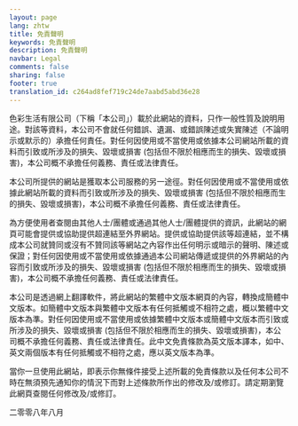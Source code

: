 ```yaml
---
layout: page
lang: zhtw
title: 免責聲明
keywords: 免責聲明
description: 免責聲明
navbar: Legal
comments: false
sharing: false
footer: true
translation_id: c264ad8fef719c24de7aabd5abd36e28
---
```


色彩生活有限公司（下稱「本公司」）載於此網站的資料，只作一般性質及說明用途。對該等資料，本公司不會就任何錯誤、遺漏、或錯誤陳述或失實陳述（不論明示或默示的）承擔任何責任。對任何因使用或不當使用或依據本公司網站所載的資料而引致或所涉及的損失、毀壞或損害 (包括但不限於相應而生的損失、毀壞或損害)，本公司概不承擔任何義務、責任或法律責任。

本公司所提供的網站是獲取本公司服務的另一途徑。對任何因使用或不當使用或依據此網站所載的資料而引致或所涉及的損失、毀壞或損害 (包括但不限於相應而生的損失、毀壞或損害)，本公司概不承擔任何義務、責任或法律責任。

為方便使用者查閱由其他人士/團體或通過其他人士/團體提供的資訊，此網站的網頁可能會提供或協助提供超連結至外界網站。提供或協助提供該等超連結，並不構成本公司就贊同或沒有不贊同該等網站之內容作出任何明示或暗示的聲明、陳述或保證；對任何因使用或不當使用或依據通過本公司網站傳遞或提供的外界網站的內容而引致或所涉及的損失、毀壞或損害 (包括但不限於相應而生的損失、毀壞或損害)，本公司概不承擔任何義務、責任或法律責任。

本公司是透過網上翻譯軟件，將此網站的繁體中文版本網頁的內容，轉換成簡體中文版本。如簡體中文版本與繁體中文版本有任何抵觸或不相符之處，概以繁體中文版本為準。對任何因使用或不當使用或依據繁體中文版本或簡體中文版本而引致或所涉及的損失、毀壞或損害 (包括但不限於相應而生的損失、毀壞或損害)，本公司概不承擔任何義務、責任或法律責任。此中文免責條款為英文版本譯本，如中、英文兩個版本有任何抵觸或不相符之處，應以英文版本為準。

當你一旦使用此網站，即表示你無條件接受上述所載的免責條款以及任何本公司不時在無須預先通知你的情況下而對上述條款所作出的修改及/或修訂。請定期瀏覽此網頁查閱任何修改及/或修訂。

二零零八年八月

